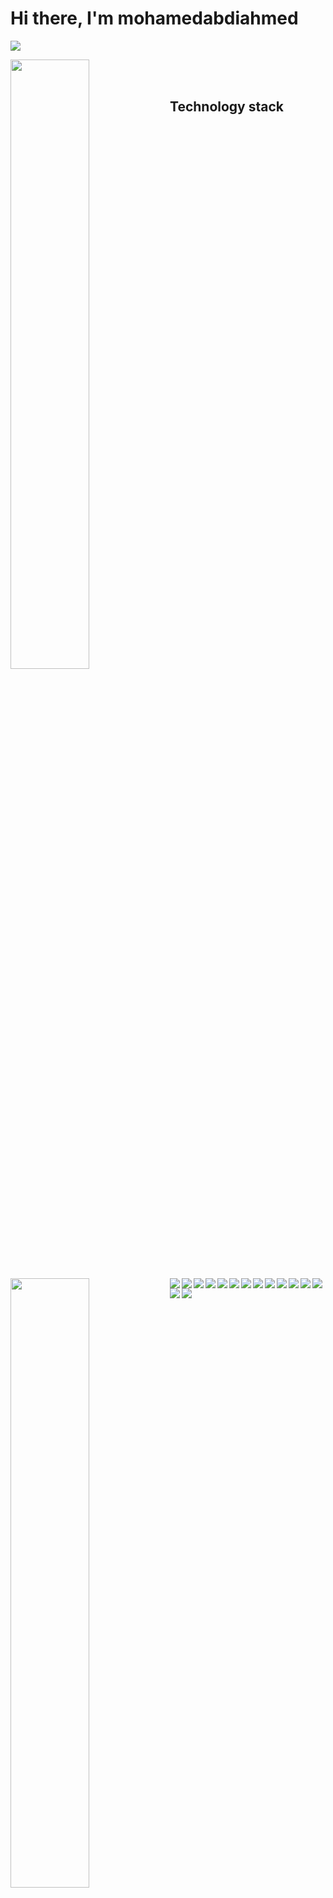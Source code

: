 # Hi there, I'm mohamedabdiahmed

![](https://komarev.com/ghpvc/?username=your-github-mohamedabdiahmed&color=blueviolet&style=flat-square)

<img align="left" width="50%" src="https://github-readme-stats.vercel.app/api?username=mohamedabdiahmed&show_icons=true&theme=cobalt" />
<img align="left" width="50%" src="https://github-readme-stats.vercel.app/api/top-langs/?username=mohamedabdiahmed&layout=compact" />

<br />

<br />

## Technology stack

<img  src="https://img.shields.io/badge/typescript-%23323330.svg?style=for-the-badge&logo=typescript&logoColor=%blue" align="left"  />
<img  src="https://img.shields.io/badge/react-%2320232a.svg?style=for-the-badge&logo=react&logoColor=%2361DAFB" align="left"  />
<img  src="https://img.shields.io/badge/node.js-6DA55F?style=for-the-badge&logo=node.js&logoColor=white" align="left"  />
<img  src="https://img.shields.io/badge/express.js-%23404d59.svg?style=for-the-badge&logo=express&logoColor=%2361DAFB" align="left"  />
<img  src="https://img.shields.io/badge/Prisma-3982CE?style=for-the-badge&logo=Prisma&logoColor=white" align="left"  />
<img  src="https://img.shields.io/badge/postgres-%23316192.svg?style=for-the-badge&logo=postgresql&logoColor=white" align="left"  />
<img  src="https://img.shields.io/badge/mongodb-%23316192.svg?style=for-the-badge&logo=mongodb&logoColor=green" align="left"  />
<img  src="https://img.shields.io/badge/.NETcore7-%23316192.svg?style=for-the-badge&logo=microsoft&logoColor=" align="left"  /> 
<img  src="https://img.shields.io/badge/tailwindcss-%23316192.svg?style=for-the-badge&logo=tailwindcss&logoColor=cyan" align="left"  />
<img  src="https://img.shields.io/badge/linux-%23316192.svg?style=for-the-badge&logo=linux&logoColor=orange" align="left"  />

<br />
<br />



<br />
<img src="https://img.shields.io/badge/Angular-%23007ACC.svg?style=for-the-badge&logo=angular&logoColor=red" align="left"  />
<img src="https://img.shields.io/badge/Next-black?style=for-the-badge&logo=next.js&logoColor=black"  align="left" />
<img src="https://img.shields.io/badge/firebase-%23FF9900.svg?style=for-the-badge&logo=firebase&logoColor=white" align="left" />
<img src="https://img.shields.io/badge/AWS-%23FF9900.svg?style=for-the-badge&logo=aws&logoColor=white" align="left" />
<img src="https://img.shields.io/badge/Artificial Intelligence-%23FF9900.svg?style=for-the-badge&logo=Artificial-Intelligence&logoColor=white" align="left" />
